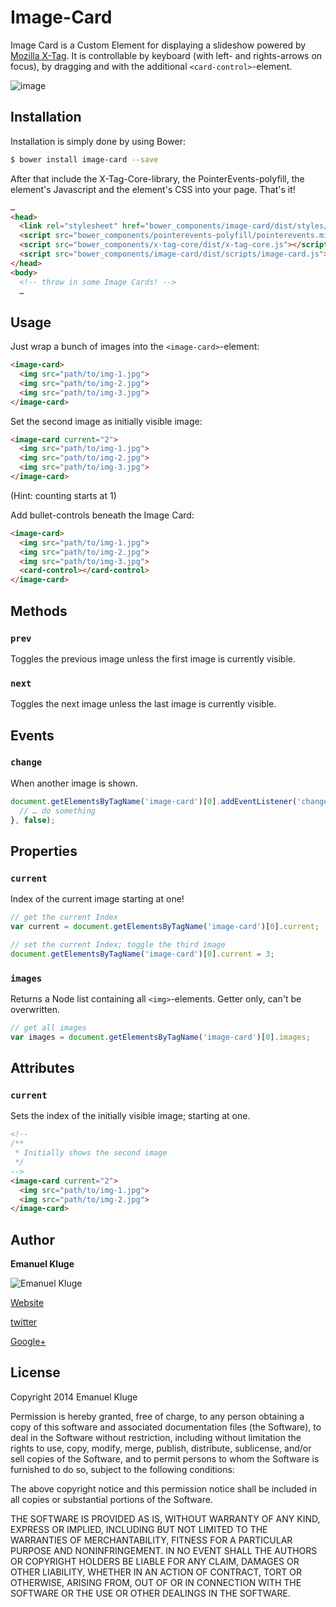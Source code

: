 Image-Card
====

Image Card is a Custom Element for displaying a slideshow powered by [Mozilla X-Tag](http://x-tags.org/). It is controllable by keyboard (with left- and rights-arrows on focus), by dragging and with the additional `<card-control>`-element.

![image](http://i60.tinypic.com/140i1pc.jpg)

## Installation

Installation is simply done by using Bower:

```bash
$ bower install image-card --save
```

After that include the X-Tag-Core-library, the PointerEvents-polyfill, the element's Javascript and the element's CSS into your page. That's it!

```html
…
<head>
  <link rel="stylesheet" href="bower_components/image-card/dist/styles/image-card.css">
  <script src="bower_components/pointerevents-polyfill/pointerevents.min.js"></script>
  <script src="bower_components/x-tag-core/dist/x-tag-core.js"></script>
  <script src="bower_components/image-card/dist/scripts/image-card.js"></script>
</head>
<body>
  <!-- throw in some Image Cards! -->
  …
```

## Usage

Just wrap a bunch of images into the `<image-card>`-element:

```html
<image-card>
  <img src="path/to/img-1.jpg">
  <img src="path/to/img-2.jpg">
  <img src="path/to/img-3.jpg">
</image-card>
```

Set the second image as initially visible image:

```html
<image-card current="2">
  <img src="path/to/img-1.jpg">
  <img src="path/to/img-2.jpg">
  <img src="path/to/img-3.jpg">
</image-card>
```

(Hint: counting starts at 1)

Add bullet-controls beneath the Image Card:

```html
<image-card>
  <img src="path/to/img-1.jpg">
  <img src="path/to/img-2.jpg">
  <img src="path/to/img-3.jpg">
  <card-control></card-control>
</image-card>
```

## Methods

### `prev`

Toggles the previous image unless the first image is currently visible.

### `next`

Toggles the next image unless the last image is currently visible.

## Events

### `change`

When another image is shown.

```javascript
document.getElementsByTagName('image-card')[0].addEventListener('change', function () {
  // … do something
}, false);
```

## Properties

### `current`

Index of the current image starting at one!

```javascript
// get the current Index
var current = document.getElementsByTagName('image-card')[0].current;

// set the current Index; toggle the third image
document.getElementsByTagName('image-card')[0].current = 3;
```

### `images`

Returns a Node list containing all `<img>`-elements. Getter only, can't be overwritten.

```javascript
// get all images
var images = document.getElementsByTagName('image-card')[0].images;
```

## Attributes

### `current`

Sets the index of the initially visible image; starting at one.

```html
<!--
/**
 * Initially shows the second image
 */
-->
<image-card current="2">
  <img src="path/to/img-1.jpg">
  <img src="path/to/img-2.jpg">
</image-card>
```

## Author

**Emanuel Kluge**

![Emanuel Kluge](https://2.gravatar.com/avatar/4f965f0d32998cdf5b3576241aff3929?d=https%3A%2F%2Fidenticons.github.com%2Ff84c85567eb0521955aa7e52fa14d260.png&r=x&s=120)

[Website](http://www.emanuel-kluge.de/)

[twitter](https://twitter.com/Herschel_R)

[Google+](https://plus.google.com/+EmanuelKluge)

## License

Copyright 2014 Emanuel Kluge

Permission is hereby granted, free of charge, to any person obtaining a copy of this software and associated documentation files (the Software), to deal in the Software without restriction, including without limitation the rights to use, copy, modify, merge, publish, distribute, sublicense, and/or sell copies of the Software, and to permit persons to whom the Software is furnished to do so, subject to the following conditions:

The above copyright notice and this permission notice shall be included in all copies or substantial portions of the Software.

THE SOFTWARE IS PROVIDED AS IS, WITHOUT WARRANTY OF ANY KIND, EXPRESS OR IMPLIED, INCLUDING BUT NOT LIMITED TO THE WARRANTIES OF MERCHANTABILITY, FITNESS FOR A PARTICULAR PURPOSE AND NONINFRINGEMENT. IN NO EVENT SHALL THE AUTHORS OR COPYRIGHT HOLDERS BE LIABLE FOR ANY CLAIM, DAMAGES OR OTHER LIABILITY, WHETHER IN AN ACTION OF CONTRACT, TORT OR OTHERWISE, ARISING FROM, OUT OF OR IN CONNECTION WITH THE SOFTWARE OR THE USE OR OTHER DEALINGS IN THE SOFTWARE.
